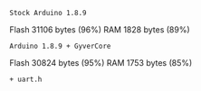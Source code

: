 ﻿
	Stock Arduino 1.8.9
Flash 31106 bytes (96%)
RAM 1828 bytes (89%)

	Arduino 1.8.9 + GyverCore
Flash 30824 bytes (95%)
RAM 1753 bytes (85%)

	+ uart.h
